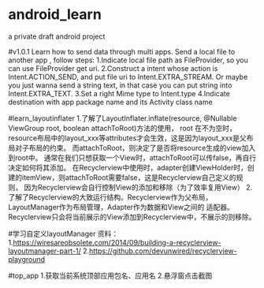 # android_learn
a private draft android project

#v1.0.1 
Learn how to send data through multi apps.
Send a local file to another app , follow steps:
1.Indicate local file path as FileProvider, so you can use FileProvider get uri.
2.Construct a intent whose action is Intent.ACTION_SEND, and put file uri to Intent.EXTRA_STREAM.
Or maybe you just wanna send a string text, in that case you can put string into Intent.EXTRA_TEXT.
3.Set a right Mime type to Intent.type
4.Indicate destination with app package name and its Activity class name

#learn_layoutinflater
1.了解了LayoutInflater.inflate(resource, @Nullable ViewGroup root, boolean attachToRoot)方法的使用，
root 在不为空时，resource布局中的layout_xxx等attributes才会生效，这是因为layout_xxx是父布局对子布局的约束。
而attachToRoot，则决定了是否将resource生成的view加入到root中。
通常在我们只想获取一个View时，attachToRoot可以传false，再自行决定如何将其添加。
在Recyclerview中使用时，adapter创建ViewHolder时，创建的itemView，则attachToRoot需要false，这是Recyclerview自己定义的规则，
因为Recyclerview会自行控制View的添加和移除（为了效率复用View）
2.了解了Recyclerview的大致运行结构。Recyclerview作为父布局，LayoutManager作为布局管理，Adapter作为数据和View之间的
适配器。Recyclerview只会将当前展示的View添加到Recyclerview中，不展示的则移除。


#学习自定义layoutManager
资料：
1.https://wiresareobsolete.com/2014/09/building-a-recyclerview-layoutmanager-part-1/
2.https://github.com/devunwired/recyclerview-playground


#top_app
1.获取当前系统顶部应用包名、应用名
2.悬浮窗点击截图